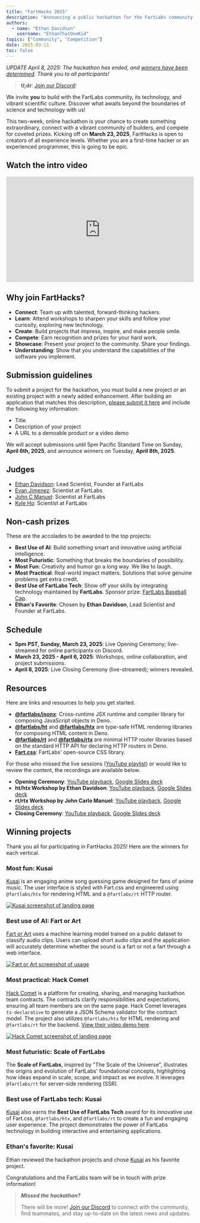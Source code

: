 ```yaml
---
title: "FartHacks 2025"
description: "Announcing a public hackathon for the FartLabs community."
authors:
  - name: "Ethan Davidson"
    username: "EthanThatOneKid"
topics: ["Community", "Competition"]
date: 2025-03-11
toc: false
---
```


_UPDATE April 8, 2025: The hackathon has ended, and
[winners have been determined](#winning-projects). Thank you to all
participants!_

> **tl;dr**: [Join our Discord](https://go.fart.tools/chat)!

We invite **you** to build with the FartLabs community, its technology, and
vibrant scientific culture. Discover what awaits beyond the boundaries of
science and technology with us!

This two-week, online hackathon is your chance to create something
extraordinary, connect with a vibrant community of builders, and compete for
coveted prizes. Kicking off on **March 23, 2025**, FartHacks is open to creators
of all experience levels. Whether you are a first-time hacker or an experienced
programmer, this is going to be epic.

## Watch the intro video

<div style="position: relative; padding-bottom: 56.25%; height: 0; overflow: hidden; max-width: 100%; height: auto;">
  <iframe style="position: absolute; top: 0; left: 0; width: 100%; height: 100%;" src="https://www.youtube.com/embed/bbeME9BaSKs?si=ELanNQVoIPNFZZHn" title="YouTube video player" frameborder="0" allow="accelerometer; autoplay; clipboard-write; encrypted-media; gyroscope; picture-in-picture; web-share" referrerpolicy="strict-origin-when-cross-origin" allowfullscreen></iframe>
</div>

## Why join FartHacks?

- **Connect**: Team up with talented, forward-thinking hackers.
- **Learn**: Attend workshops to sharpen your skills and follow your curiosity,
  exploring new technology.
- **Create**: Build projects that impress, inspire, and make people smile.
- **Compete**: Earn recognition and prizes for your hard work.
- **Showcase**: Present your project to the community. Share your findings.
- **Understanding**: Show that you understand the capabilities of the software
  you implement.

## Submission guidelines

To submit a project for the hackathon, you must build a new project or an
existing project with a newly added enhancement. After building an application
that matches this description,
[please submit it here](https://go.fart.tools/hackathon-submit) and include the
following key information:

- Title
- Description of your project
- A URL to a demoable product or a video demo

We will accept submissions until 5pm Pacific Standard Time on Sunday, **April
6th, 2025**, and announce winners on Tuesday, **April 8th, 2025**.

## Judges

- [Ethan Davidson](https://github.com/EthanThatOneKid): Lead Scientist, Founder
  at FartLabs
- [Evan Jimenez](https://github.com/EvanCPSC): Scientist at FartLabs
- [John C Manuel](https://github.com/johncmanuel): Scientist at FartLabs
- [Kyle Ho](https://github.com/KQPH): Scientist at FartLabs

## Non-cash prizes

These are the accolades to be awarded to the top projects:

- **Best Use of AI**: Build something smart and innovative using artificial
  intelligence.
- **Most Futuristic**: Something that breaks the boundaries of possibility.
- **Most Fun**: Creativity and humor go a long way. We like to laugh.
- **Most Practical**: Real-world impact matters. Solutions that solve genuine
  problems get extra credit.
- **Best Use of FartLabs Tech**: Show off your skills by integrating technology
  maintained by **FartLabs**. Sponsor prize:
  [FartLabs Baseball Cap](https://shop.fartlabs.org/products/fartlabs-baseball-cap).
- **Ethan's Favorite**: Chosen by **Ethan Davidson**, Lead Scientist and Founder
  at FartLabs.

## Schedule

- **5pm PST, Sunday, March 23, 2025**: Live Opening Ceremony; live-streamed for
  online participants on Discord.
- **March 23, 2025 - April 6, 2025**: Workshops, online collaboration, and
  project submissions.
- **April 8, 2025**: Live Closing Ceremony (live-streamed); winners revealed.

## Resources

Here are links and resources to help you get started.

- [**@fartlabs/jsonx**](https://github.com/FartLabs/jsonx): Cross-runtime JSX
  runtime and compiler library for composing JavaScript objects in Deno.
- [**@fartlabs/ht**](https://github.com/FartLabs/ht) and
  [**@fartlabs/htx**](https://github.com/FartLabs/htx) are type-safe HTML
  rendering libraries for composing HTML content in Deno.
- [**@fartlabs/rt**](https://github.com/FartLabs/rt) and
  [**@fartlabs/rtx**](https://github.com/FartLabs/rtx) are minimal HTTP router
  libraries based on the standard HTTP API for declaring HTTP routers in Deno.
- [**Fart.css**](https://css.fart.tools/): FartLabs' open-source CSS library.

For those who missed the live sessions
([YouTube playlist](https://www.youtube.com/playlist?list=PL4gn8nYhtc_6Ktq47RGnDPswBMaY8h754&si=jOIOgYCUCgPi_brl))
or would like to review the content, the recordings are available below.

- **Opening Ceremony**: [YouTube playback](https://youtu.be/bbeME9BaSKs),
  [Google Slides deck](https://docs.google.com/presentation/d/1-LhqrvFEPZmx6t2sqAV6eDoLzxbxVWic5_7zmDANZDA/edit?usp=sharing)
- **ht/htx Workshop by Ethan Davidson**:
  [YouTube playback](https://youtu.be/8G6ZNsF27bQ),
  [Google Slides deck](https://docs.google.com/presentation/d/1rL5VYeAQZJuv16WEhdqfVsyI8v62QL6kCnavexg1ie4/edit?usp=sharing)
- **rt/rtx Workshop by John Carlo Manuel**:
  [YouTube playback](https://youtu.be/tQq3OK1ND1g),
  [Google Slides deck](https://docs.google.com/presentation/d/1uD_AvgMYsGOkEDVd2jt3Z1J1N7At6DT2ElQ0s5FsDfo/edit?usp=sharing)
- **Closing Ceremony**: [YouTube playback](https://youtu.be/YRtKfJ6_kcU),
  [Google Slides deck](https://docs.google.com/presentation/d/1RCcadLHoBgYNTamDiavp8Vs7v1aozvZzotDjMTHnv2o/edit?usp=sharing)

## Winning projects

Thank you all for participating in FartHacks 2025! Here are the winners for each
vertical.

### Most fun: Kusai

[Kusai](https://kusai-921.deno.dev/) is an engaging anime song guessing game
designed for fans of anime music. The user interface is styled with Fart.css and
engineered using `@fartlabs/htx` for rendering HTML and a `@fartlabs/rt` HTTP
router.

[![Kusai screenshot of landing page](./kusai.webp)](https://github.com/FartLabs/hackathon/issues/5)

### Best use of AI: Fart or Art

[Fart or Art](https://github.com/sidvasu/Fart-or-Art) uses a machine learning
model trained on a public dataset to classify audio clips. Users can upload
short audio clips and the application will accurately determine whether the
sound is a fart or not a fart through a web interface.

[![Fart or Art screenshot of usage](./fart-or-art.webp)](https://github.com/FartLabs/hackathon/issues/1)

### Most practical: Hack Comet

[Hack Comet](https://hack-comet.deno.dev/) is a platform for creating, sharing,
and managing hackathon team contracts. The contracts clarify responsibilities
and expectations, ensuring all team members are on the same page. Hack Comet
leverages `ts-declarative` to generate a JSON Schema validator for the contract
model. The project also utilizes `@fartlabs/htx` for HTML rendering and
`@fartlabs/rt` for the backend.
[View their video demo here](https://www.youtube.com/watch?v=4cGKLzlk4DE).

[![Hack Comet screenshot of landing page](./hack-comet.webp)](https://github.com/FartLabs/hackathon/issues/3)

### Most futuristic: Scale of FartLabs

The **Scale of FartLabs**, inspired by "The Scale of the Universe", illustrates
the origins and evolution of FartLabs' foundational concepts, highlighting how
ideas expand in scale, scope, and impact as we evolve. It leverages
`@fartlabs/rt` for server-side rendering (SSR).

### Best use of FartLabs tech: Kusai

[Kusai](https://kusai-921.deno.dev/) also earns the **Best Use of FartLabs
Tech** award for its innovative use of Fart.css, `@fartlabs/htx`, and
`@fartlabs/rt` to create a fun and engaging user experience. The project
demonstrates the power of FartLabs technology in building interactive and
entertaining applications.

### Ethan's favorite: Kusai

Ethan reviewed the hackathon projects and chose
[Kusai](https://kusai-921.deno.dev/) as his favorite project.

Congratulations and the FartLabs team will be in touch with prize information!

> _**Missed the hackathon?**_
>
> There will be more! [Join our Discord](https://go.fart.tools/chat) to connect
> with the community, find teammates, and stay up-to-date on the latest news and
> updates.
